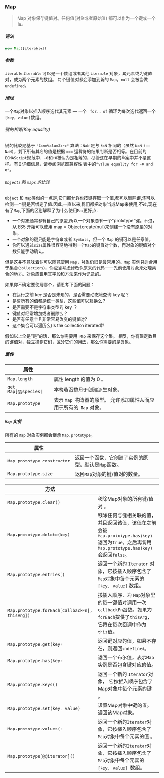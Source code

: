 ### Map
>Map 对象保存键值对。任何值(对象或者原始值) 都可以作为一个键或一个值。

##### 语法

```javaScript
new Map([iterable])
```

##### 参数

`iterable`:`Iterable` 可以是一个数组或者其他 `iterable` 对象，其元素或为键值对，或为两个元素的数组。 每个键值对都会添加到新的 `Map`。`null` 会被当做 `undefined`。

##### 描述
一个`Map`对象以插入顺序迭代其元素 — 一个 ` for...of` 循环为每次迭代返回一个`[key，value]`数组。

###### 键的相等(Key equality)
键的比较是基于 `"SameValueZero"` 算法：`NaN` 是与 `NaN` 相同的（虽然 `NaN !== NaN`），剩下所有其它的值是根据 `===` 运算符的结果判断是否相等。在目前的`ECMAScript`规范中，`-0`和`+0`被认为是相等的，尽管这在早期的草案中并不是这样。有关详细信息，请参阅浏览器兼容性 表中的`“value equality for -0 and 0”`。

###### `Objects` 和 `maps` 的比较
`Object` 和 `Map`类似的一点是,它们都允许你按键存取一个值,都可以删除键,还可以检测一个键是否绑定了值.因此,一直以来,我们都把对象当成Map来使用,不过,现在有了`Map`,下面的区别解释了为什么使用`Map`更好点.
+ 一个对象通常都有自己的原型,所以一个对象总有一个"prototype"键。不过，从 ES5 开始可以使用 map = Object.create(null)来创建一个没有原型的对象。
+ 一个对象的键只能是字符串或者 `Symbols`，但一个 `Map` 的键可以是任意值。
+ 你可以通过`size`属性很容易地得到一个`Map`的键值对个数，而对象的键值对个数只能手动确认。

但是这并不意味着你可以随意使用 `Map`，对象仍旧是最常用的。`Map` 实例只适合用于集合(`collections`)，你应当考虑修改你原来的代码——先前使用对象来处理集合的地方。对象应该用其字段和方法来作为记录的。

如果你不确定要使用哪个，请思考下面的问题：
+ 在运行之前 key 是否是未知的，是否需要动态地查询 key 呢？
+ 是否所有的值都是统一类型，这些值可以互换么？
+ 是否需要不是字符串类型的 key ？
+ 键值对经常增加或者删除么？
+ 是否有任意个且非常容易改变的键值对?
+ 这个集合可以遍历么(Is the collection iterated)?

假如以上全是“是”的话，那么你需要用` Map` 来保存这个集。 相反，你有固定数目的键值对，独立操作它们，区分它们的用法，那么你需要的是对象。

##### 属性

|属性||
|-|-|
|`Map.length`|属性 length 的值为 0 。|
|`get Map[@@species]`|本构造函数用于创建派生对象。|
|`Map.prototype`|表示 `Map `构造器的原型。 允许添加属性从而应用于所有的` Map` 对象。|

##### `Map` 实例

所有的 `Map` 对象实例都会继承 `Map.prototype`。

|属性||
|-|-|
|`Map.prototype.constructor`|返回一个函数，它创建了实例的原型。默认是`Map`函数。|
|`Map.prototype.size`|返回`Map`对象的键/值对的数量。|

|方法||
|-|-|
|`Map.prototype.clear()`|移除Map对象的所有键/值对 。|
|`Map.prototype.delete(key)`|移除任何与键相关联的值，并且返回该值，该值在之前会被`Map.prototype.has(key)`返回为`true`。之后再调用`Map.prototype.has(key)`会返回`false`。|
|`Map.prototype.entries()`|返回一个新的 `Iterator` 对象，它按插入顺序包含了`Map`对象中每个元素的 `[key, value]` 数组。|
|`Map.prototype.forEach(callbackFn[, thisArg])`|按插入顺序，为 `Map`对象里的每一键值对调用一次`callbackFn`函数。如果为`forEach`提供了`thisArg`，它将在每次回调中作为`this`值。|
|`Map.prototype.get(key)`|返回键对应的值，如果不存在，则返回`undefined`。|
|`Map.prototype.has(key)`|返回一个布尔值，表示`Map`实例是否包含键对应的值。|
|`Map.prototype.keys()`|返回一个新的 `Iterator`对象， 它按插入顺序包含了Map对象中每个元素的键 。|
|`Map.prototype.set(key, value)`|设置Map对象中键的值。返回该Map对象。|
|`Map.prototype.values()`|返回一个新的`Iterator`对象，它按插入顺序包含了`Map`对象中每个元素的值 。|
|`Map.prototype[@@iterator]()`|返回一个新的`Iterator`对象，它按插入顺序包含了`Map`对象中每个元素的 `[key, value] `数组。|















